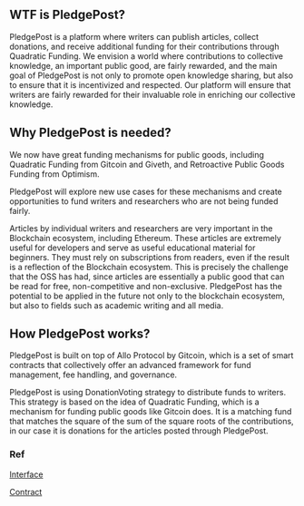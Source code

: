 ## WTF is PledgePost?

PledgePost is a platform where writers can publish articles, collect donations, and receive additional funding for their contributions through Quadratic Funding. We envision a world where contributions to collective knowledge, an important public good, are fairly rewarded, and the main goal of PledgePost is not only to promote open knowledge sharing, but also to ensure that it is incentivized and respected. Our platform will ensure that writers are fairly rewarded for their invaluable role in enriching our collective knowledge.

## Why PledgePost is needed?

We now have great funding mechanisms for public goods, including Quadratic Funding from Gitcoin and Giveth, and Retroactive Public Goods Funding from Optimism.

PledgePost will explore new use cases for these mechanisms and create opportunities to fund writers and researchers who are not being funded fairly.

Articles by individual writers and researchers are very important in the Blockchain ecosystem, including Ethereum. These articles are extremely useful for developers and serve as useful educational material for beginners. They must rely on subscriptions from readers, even if the result is a reflection of the Blockchain ecosystem. This is precisely the challenge that the OSS has had, since articles are essentially a public good that can be read for free, non-competitive and non-exclusive.
PledgePost has the potential to be applied in the future not only to the blockchain ecosystem, but also to fields such as academic writing and all media.

## How PledgePost works?

PledgePost is built on top of Allo Protocol by Gitcoin, which is a set of smart contracts that collectively offer an advanced framework for fund management, fee handling, and governance.

PledgePost is using DonationVoting strategy to distribute funds to writers. This strategy is based on the idea of Quadratic Funding, which is a mechanism for funding public goods like Gitcoin does. It is a matching fund that matches the square of the sum of the square roots of the contributions, in our case it is donations for the articles posted through PledgePost.

### Ref

[Interface](https://github.com/pledgepost/interface)

[Contract](https://github.com/PledgePost/PledgeContract)

